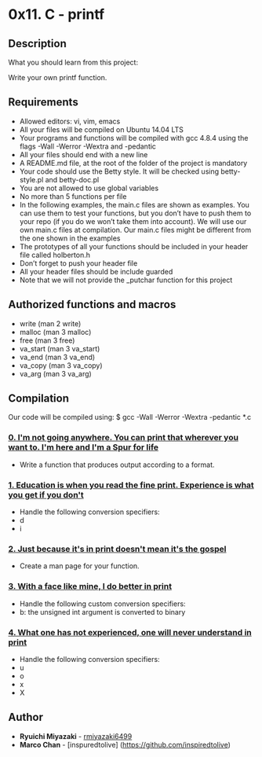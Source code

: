 # 0x11. C - printf

## Description
What you should learn from this project:

Write your own printf function.

## Requirements

* Allowed editors: vi, vim, emacs
* All your files will be compiled on Ubuntu 14.04 LTS
* Your programs and functions will be compiled with gcc 4.8.4 using the flags -Wall -Werror -Wextra and -pedantic
* All your files should end with a new line
* A README.md file, at the root of the folder of the project is mandatory
* Your code should use the Betty style. It will be checked using betty-style.pl and betty-doc.pl
* You are not allowed to use global variables
* No more than 5 functions per file
* In the following examples, the main.c files are shown as examples. You can use them to test your functions, but you don’t have to push them to your repo (if you do we won’t take them into account). We will use our own main.c files at compilation. Our main.c files might be different from the one shown in the examples
* The prototypes of all your functions should be included in your header file called holberton.h
* Don’t forget to push your header file
* All your header files should be include guarded
* Note that we will not provide the _putchar function for this project

## Authorized functions and macros

* write (man 2 write)
* malloc (man 3 malloc)
* free (man 3 free)
* va_start (man 3 va_start)
* va_end (man 3 va_end)
* va_copy (man 3 va_copy)
* va_arg (man 3 va_arg)

## Compilation

Our code will be compiled using:
$ gcc -Wall -Werror -Wextra -pedantic *.c

### [0. I'm not going anywhere. You can print that wherever you want to. I'm here and I'm a Spur for life](./printf)
* Write a function that produces output according to a format.

### [1. Education is when you read the fine print. Experience is what you get if you don't](./printf)
* Handle the following conversion specifiers:
* d
* i

### [2. Just because it's in print doesn't mean it's the gospel](./printf)
* Create a man page for your function.

### [3. With a face like mine, I do better in print](./printf)
* Handle the following custom conversion specifiers:
* b: the unsigned int argument is converted to binary

### [4. What one has not experienced, one will never understand in print](./printf)
* Handle the following conversion specifiers:
* u
* o
* x
* X


## Author
* **Ryuichi Miyazaki** - [rmiyazaki6499](https://github.com/rmiyazaki6499)
* **Marco Chan** - [inspuredtolive] (https://github.com/inspiredtolive)

